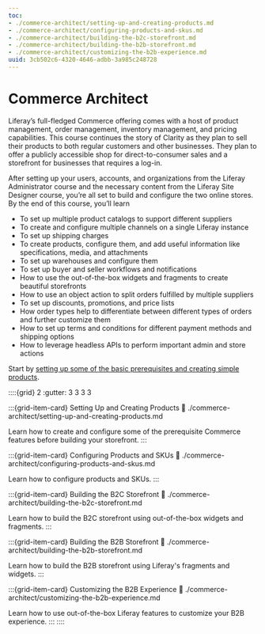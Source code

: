 ```yaml
---
toc:
- ./commerce-architect/setting-up-and-creating-products.md
- ./commerce-architect/configuring-products-and-skus.md
- ./commerce-architect/building-the-b2c-storefront.md
- ./commerce-architect/building-the-b2b-storefront.md
- ./commerce-architect/customizing-the-b2b-experience.md
uuid: 3cb502c6-4320-4646-adbb-3a985c248728
---
```

# Commerce Architect

Liferay’s full-fledged Commerce offering comes with a host of product management, order management, inventory management, and pricing capabilities. This course continues the story of Clarity as they plan to sell their products to both regular customers and other businesses. They plan to offer a publicly accessible shop for direct-to-consumer sales and a storefront for businesses that requires a log-in. 

<!-- Add screenshot of the final stores here -->

After setting up your users, accounts, and organizations from the Liferay Administrator course and the necessary content from the Liferay Site Designer course, you’re all set to build and configure the two online stores. By the end of this course, you’ll learn 

* To set up multiple product catalogs to support different suppliers
* To create and configure multiple channels on a single Liferay instance
* To set up shipping charges
* To create products, configure them, and add useful information like specifications, media, and attachments
* To set up warehouses and configure them
* To set up buyer and seller workflows and notifications
* How to use the out-of-the-box widgets and fragments to create beautiful storefronts
* How to use an object action to split orders fulfilled by multiple suppliers
* To set up discounts, promotions, and price lists
* How order types help to differentiate between different types of orders and further customize them
* How to set up terms and conditions for different payment methods and shipping options
* How to leverage headless APIs to perform important admin and store actions

Start by [setting up some of the basic prerequisites and creating simple products](./commerce-architect/setting-up-and-creating-products.md). 

::::{grid} 2
:gutter: 3 3 3 3

:::{grid-item-card}  Setting Up and Creating Products
:link: ./commerce-architect/setting-up-and-creating-products.md

Learn how to create and configure some of the prerequisite Commerce features before building your storefront. 
:::

:::{grid-item-card}  Configuring Products and SKUs
:link: ./commerce-architect/configuring-products-and-skus.md

Learn how to configure products and SKUs.
:::

:::{grid-item-card}  Building the B2C Storefront
:link: ./commerce-architect/building-the-b2c-storefront.md

Learn how to build the B2C storefront using out-of-the-box widgets and fragments.
:::

:::{grid-item-card}  Building the B2B Storefront
:link: ./commerce-architect/building-the-b2b-storefront.md

Learn how to build the B2B storefront using Liferay's fragments and widgets.
:::

:::{grid-item-card}  Customizing the B2B Experience
:link: ./commerce-architect/customizing-the-b2b-experience.md

Learn how to use out-of-the-box Liferay features to customize your B2B experience.
:::
::::
